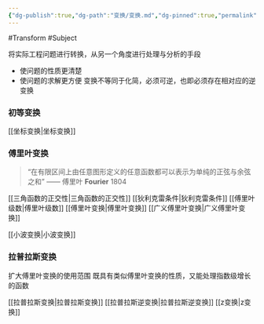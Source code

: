 ```yaml
---
{"dg-publish":true,"dg-path":"变换/变换.md","dg-pinned":true,"permalink":"/变换/变换/","pinned":true,"dgPassFrontmatter":true,"noteIcon":"","created":"2024-08-05T22:58:52.592+08:00","updated":"2024-08-06T12:31:14.159+08:00"}
---
```


#Transform   #Subject  

将实际工程问题进行转换，从另一个角度进行处理与分析的手段
- 使问题的性质更清楚
- 使问题的求解更方便
变换不等同于化简，必须可逆，也即必须存在相对应的逆变换
### 初等变换
[[坐标变换\|坐标变换]]

### 傅里叶变换
>“在有限区间上由任意图形定义的任意函数都可以表示为单纯的正弦与余弦之和”
>——  傅里叶 **Fourier**  1804 

[[三角函数的正交性\|三角函数的正交性]]
[[狄利克雷条件\|狄利克雷条件]]
[[傅里叶级数\|傅里叶级数]]
[[傅里叶变换\|傅里叶变换]]
[[广义傅里叶变换\|广义傅里叶变换]]

[[小波变换\|小波变换]]
### 拉普拉斯变换
扩大傅里叶变换的使用范围
既具有类似傅里叶变换的性质，又能处理指数级增长的函数

[[拉普拉斯变换\|拉普拉斯变换]]
[[拉普拉斯逆变换\|拉普拉斯逆变换]]
[[z变换\|z变换]]



